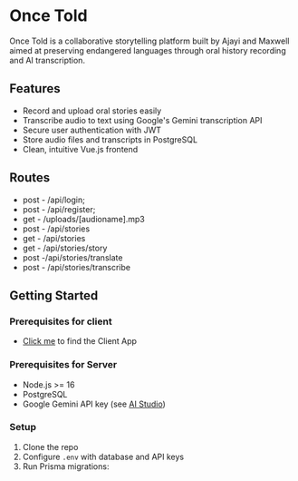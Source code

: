 # Once Told

Once Told is a collaborative storytelling platform built by Ajayi and Maxwell aimed at preserving endangered languages through oral history recording and AI transcription.

## Features

- Record and upload oral stories easily  
- Transcribe audio to text using Google's Gemini transcription API  
- Secure user authentication with JWT  
- Store audio files and transcripts in PostgreSQL  
- Clean, intuitive Vue.js frontend

## Routes
- post - /api/login;
- post - /api/register;
- get - /uploads/[audioname].mp3
- post - /api/stories
- get - /api/stories
- get - /api/stories/story
- post -/api/stories/translate
- post - /api/stories/transcribe


## Getting Started

### Prerequisites for client
- [Click me](https://github.com/Maxxiejay/once-told) to find the Client App
  
### Prerequisites for Server

- Node.js >= 16  
- PostgreSQL  
- Google Gemini API key (see [AI Studio](https://aistudio.google.com))  

### Setup

1. Clone the repo  
2. Configure `.env` with database and API keys  
3. Run Prisma migrations:
